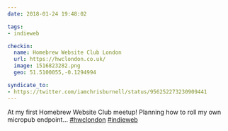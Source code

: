 ```yaml
---
date: 2018-01-24 19:48:02

tags:
- indieweb

checkin:
  name: Homebrew Website Club London
  url: https://hwclondon.co.uk/
  image: 1516823282.png
  geo: 51.5100055,-0.1294994

syndicate_to:
- https://twitter.com/iamchrisburnell/status/956252273230909441
---
```


At my first Homebrew Website Club meetup! Planning how to roll my own micropub endpoint... <a rel="external" href="https://twitter.com/hashtag/hwclondon" title="hwclondon on Twitter">#hwclondon</a> <a rel="external" href="https://twitter.com/hashtag/indieweb" title="indieweb on Twitter">#indieweb</a>
